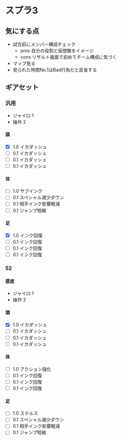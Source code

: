 # スプラ3
## 気にする点
* 試合前にメンバー構成チェック
  * pros 自分の役割と仮想敵をイメージ
  * cons リザルト画面で初めてチーム構成に気づく
* マップ見る
* 見られた時間No.1はBad行為だと反省する  

## ギアセット
### 汎用
* ジャイロ 1
* 操作 2
#### 頭
- [x] 1.0 イカダッシュ
- [ ] 0.1 イカダッシュ
- [ ] 0.1 イカダッシュ
- [ ] 0.1 イカダッシュ
#### 体
- [ ] 1.0 サブインク
- [ ] 0.1 スペシャル減少ダウン
- [ ] 0.1 相手インク影響軽減
- [ ] 0.1 ジャンプ短縮
#### 足
- [x] 1.0 インク回復
- [ ] 0.1 インク回復
- [ ] 0.1 インク回復
- [ ] 0.1 インク回復
### 52
#### 感度
* ジャイロ 1
* 操作 2
#### 頭
- [x] 1.0 イカダッシュ
- [ ] 0.1 イカダッシュ
- [ ] 0.1 イカダッシュ
- [ ] 0.1 イカダッシュ
#### 体
- [ ] 1.0 アクション強化
- [ ] 0.1 インク回復
- [ ] 0.1 インク回復
- [ ] 0.1 インク回復
#### 足
- [ ] 1.0 ステルス
- [ ] 0.1 スペシャル減少ダウン
- [ ] 0.1 相手インク影響軽減
- [ ] 0.1 ジャンプ短縮